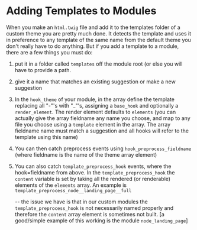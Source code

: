 # Adding Templates to Modules

When you make an `html.twig` file and add it to the templates folder of a custom theme you are pretty much done. It detects the template and uses it in preference to any template of the same name from the default theme you don't really have to do anything. But if you add a template to a module, there are a few things you must do:

1. put it in a folder called `templates` off the module root \(or else you will have to provide a path.
2. give it a name that matches an existing  suggestion or make a new suggestion
3. In the `hook_theme` of your module, in the array define the template replacing all "-"'s with "\_"'s, assigning a `base_hook` and optionally a `render_element`.  The render element defaults to `elements` \(you can actually give the array fieldname any name you choose, and map to any file you choose using a `template` element in the array. The array fieldname name must match a suggestion and all hooks will refer to the template using this name\)
4. You can then catch preprocess events using `hook_preprocess_fieldname` \(where fieldname is the name of the theme array element\)
5. You can also catch `template_preprocess_hook` events, where the hook=fieldname from above. In the `template_preprocess_hook` the `content` variable is set by taking all the rendered \(or renderable\) elements of the `elements` array.  An example is `template_preprocess_node__landing_page__full`

   -- the issue we have is that in our custom modules the `template_preprocess_hook` is not necessarily named properly and therefore the `content` array element is sometimes not built. \[a good/simple example of this working is the module `node_landing_page`\]

